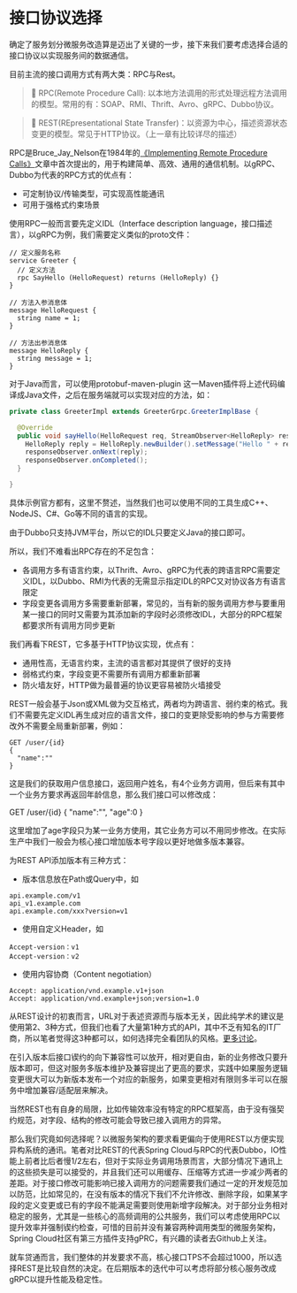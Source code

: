 # 接口协议选择

确定了服务划分微服务改造算是迈出了关键的一步，接下来我们要考虑选择合适的接口协议以实现服务间的数据通信。

目前主流的接口调用方式有两大类：RPC与Rest。

>🔆 RPC(Remote Procedure Call): 以本地方法调用的形式处理远程方法调用的模型。常用的有：SOAP、RMI、Thrift、Avro、gRPC、Dubbo协议。

>🔆 REST(REpresentational State Transfer)：以资源为中心，描述资源状态变更的模型。常见于HTTP协议。（上一章有比较详尽的描述）

RPC是Bruce_Jay_Nelson在1984年的[《Implementing Remote Procedure Calls》](http://birrell.org/andrew/papers/ImplementingRPC.pdf)文章中首次提出的，用于构建简单、高效、通用的通信机制。以gRPC、Dubbo为代表的RPC方式的优点有：

* 可定制协议/传输类型，可实现高性能通讯
* 可用于强格式约束场景


使用RPC一般而言要先定义IDL（Interface description language，接口描述言），以gRPC为例，我们需要定义类似的proto文件：

```
// 定义服务名称
service Greeter {
  // 定义方法
  rpc SayHello (HelloRequest) returns (HelloReply) {}
}

// 方法入参消息体
message HelloRequest {
  string name = 1;
}

// 方法出参消息体
message HelloReply {
  string message = 1;
}
```

对于Java而言，可以使用protobuf-maven-plugin 这一Maven插件将上述代码编译成Java文件，之后在服务端就可以实现对应的方法，如：

```java
private class GreeterImpl extends GreeterGrpc.GreeterImplBase {

  @Override
  public void sayHello(HelloRequest req, StreamObserver<HelloReply> responseObserver) {
    HelloReply reply = HelloReply.newBuilder().setMessage("Hello " + req.getName()).build();
    responseObserver.onNext(reply);
    responseObserver.onCompleted();
  }

}
```

具体示例官方都有，这里不赘述，当然我们也可以使用不同的工具生成C++、NodeJS、C#、Go等不同的语言的实现。

由于Dubbo只支持JVM平台，所以它的IDL只要定义Java的接口即可。

所以，我们不难看出RPC存在的不足包含：

* 各调用方多有语言约束，以Thrift、Avro、gRPC为代表的跨语言RPC需要定义IDL，以Dubbo、RMI为代表的无需显示指定IDL的RPC又对协议各方有语言限定
* 字段变更各调用方多需要重新部署，常见的，当有新的服务调用方参与要重用某一接口的同时又需要为其添加新的字段时必须修改IDL，大部分的RPC框架都要求所有调用方同步更新

我们再看下REST，它多基于HTTP协议实现，优点有：

* 通用性高，无语言约束，主流的语言都对其提供了很好的支持
* 弱格式约束，字段变更不需要所有调用方都重新部署
* 防火墙友好，HTTP做为最普遍的协议更容易被防火墙接受

REST一般会基于Json或XML做为交互格式，两者均为跨语言、弱约束的格式。我们不需要先定义IDL再生成对应的语言文件，接口的变更除受影响的参与方需要修改外不需要全局重新部署，例如：

```
GET /user/{id}
{
  "name":""
}
```

这是我们的获取用户信息接口，返回用户姓名，有4个业务方调用，但后来有其中一个业务方要求再返回年龄信息，那么我们接口可以修改成：

GET /user/{id}
{
  "name":"",
  "age":0
}

这里增加了age字段只为某一业务方使用，其它业务方可以不用同步修改。在实际生产中我们一般会为核心接口增加版本号字段以更好地做多版本兼容。

为REST API添加版本有三种方式：

* 版本信息放在Path或Query中，如

```
api.example.com/v1
api_v1.example.com
api.example.com/xxx?version=v1
```

* 使用自定义Header，如

```
Accept-version：v1
Accept-version：v2
```

* 使用内容协商（Content negotiation）

```
Accept: application/vnd.example.v1+json
Accept: application/vnd.example+json;version=1.0
```

从REST设计的初衷而言，URL对于表述资源而与版本无关，因此纯学术的建议是使用第2、3种方式，但我们也看了大量第1种方式的API，其中不乏有知名的IT厂商，所以笔者觉得这3种都可以，如何选择完全看团队的风格。[更多讨论](https://stackoverflow.com/questions/389169/best-practices-for-api-versioning)。

在引入版本后接口锲约的向下兼容性可以放开，相对更自由，新的业务修改只要升版本即可，但这对服务多版本维护及兼容提出了更高的要求，实践中如果服务逻辑变更很大可以为新版本发布一个对应的新服务，如果变更相对有限则多半可以在服务中增加兼容/适配层来解决。

当然REST也有自身的局限，比如传输效率没有特定的RPC框架高，由于没有强契约规范，对字段、结构的修改可能会导致已接入调用方的异常。

那么我们究竟如何选择呢？以微服务架构的要求看更偏向于使用REST以方便实现异构系统的通讯。笔者对比REST的代表Spring Cloud与RPC的代表Dubbo，IO性能上前者比后者慢1/2左右，但对于实际业务调用场景而言，大部分情况下通讯上的这些损失是可以接受的，并且我们还可以用缓存、压缩等方式进一步减少两者的差距。对于接口修改可能影响已接入调用方的问题需要我们通过一定的开发规范加以防范，比如常见的，在没有版本的情况下我们不允许修改、删除字段，如果某字段的定义变更或已有的字段不能满足需要则使用新增字段解决。对于部分业务相对稳定的服务，尤其是一些核心的高频调用的公共服务，我们可以考虑使用RPC以提升效率并强制锲约检查，可惜的目前并没有兼容两种调用类型的微服务架构，Spring Cloud社区有第三方插件支持gPRC，有兴趣的读者去Github上关注。

就车贷通而言，我们整体的并发要求不高，核心接口TPS不会超过1000，所以选择REST是比较自然的决定。在后期版本的迭代中可以考虑将部分核心服务改成gRPC以提升性能及稳定性。



